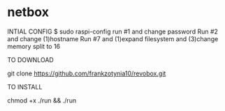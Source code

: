 # netbox

INTIAL CONFIG
$ sudo raspi-config
run #1 and change password
Run #2 and change (1)hostname
Run #7 and (1)expand filesystem and (3)change memory split to 16

TO DOWNLOAD

git clone https://github.com/frankzotynia10/revobox.git

TO INSTALL

chmod +x ./run && ./run
